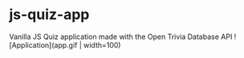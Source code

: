 # js-quiz-app
Vanilla JS Quiz application made with the Open Trivia Database API
![Application](app.gif | width=100)
